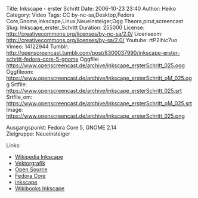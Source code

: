 Title: Inkscape - erster Schritt
Date: 2006-10-23 23:40
Author: Heiko
Category: Video
Tags: CC by-nc-sa,Desktop,Fedora Core,Gnome,inkscape,Linux,Neueinsteiger,Ogg Theora,pirut,screencast
Slug: Inkscape_erster_Schritt
Duration: 255000
License: http://creativecommons.org/licenses/by-nc-sa/2.0/
Licenseom: http://creativecommons.org/licenses/by-sa/2.0/
Youtube: rtP2Ihic7uo
Vimeo: 14122944
Tumblr: http://openscreencast.tumblr.com/post/8300037990/inkscape-erster-schritt-fedora-core-5-gnome
Oggfile: https://www.openscreencast.de/archive/inkscape_ersterSchritt_025.ogg
Oggfileom: https://www.openscreencast.de/archive/inkscape_ersterSchritt_oM_025.ogg
Srtfile: https://www.openscreencast.de/archive/inkscape_ersterSchritt_025.srt
Srtfile_om: https://www.openscreencast.de/archive/inkscape_ersterSchritt_oM_025.srt
Image: https://www.openscreencast.de/archive/inkscape_ersterSchritt_025.png

Ausgangspunkt: Fedora Core 5, GNOME 2.14  
Zielgruppe: Neueinsteiger  

Links:

  * [Wikipedia Inkscape](http://de.wikipedia.org/wiki/Inkscape)
  * [Vektorgrafik](http://de.wikipedia.org/wiki/Vektorgrafik)
  * [Open Source](http://de.wikipedia.org/wiki/Open_source)
  * [Fedora Core](http://de.wikipedia.org/wiki/Fedora_Core)
  * [inkscape](http://www.inkscape.org/)
  * [Wikibooks Inkscape](http://de.wikibooks.org/wiki/Inkscape)

